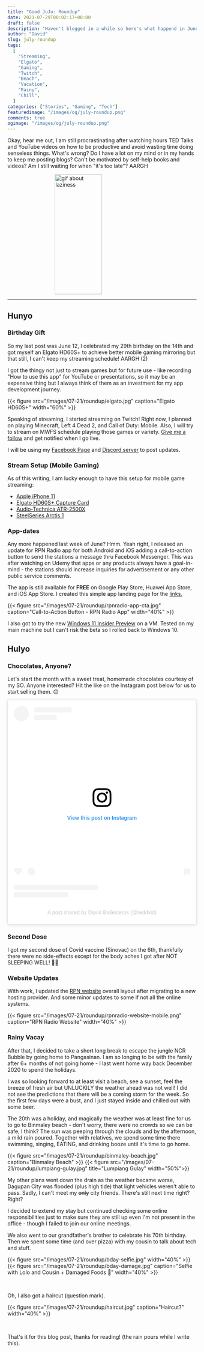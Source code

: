 ```yaml
---
title: "Good JuJu: Roundup"
date: 2021-07-29T00:02:17+08:00
draft: false
description: "Haven't blogged in a while so here's what happend in June and July"
author: "David"
slug: july-roundup
tags:
  [
    "Streaming",
    "Elgato",
    "Gaming",
    "Twitch",
    "Beach",
    "Vacation",
    "Rainy",
    "Chill",
  ]
categories: ["Stories", "Gaming", "Tech"]
featuredimage: "/images/og/july-roundup.png"
comments: true
ogimage: "/images/og/july-roundup.png"
---
```


Okay, hear me out, I am still procrastinating after watching hours TED Talks and YouTube videos on how to be productive and avoid wasting time doing senseless things. What's wrong? Do I have a lot on my mind or in my hands to keep me posting blogs? Can't be motivated by self-help books and videos? Am I still waiting for when "it's too late"? AARGH

<img src="https://media.giphy.com/media/pVkmGyqYRt4qY/giphy.gif" height="320" alt="gif about laziness" style="display: block;margin-left: auto;margin-right: auto; width: 50%;
">

<hr>

## Hunyo

### Birthday Gift

So my last post was June 12, I celebrated my 29th birthday on the 14th and got myself an Elgato HD60S+ to achieve better mobile gaming mirroring but that still, I can't keep my streaming schedule! AARGH (2)

I got the thingy not just to stream games but for future use - like recording "How to use this app" for YouTube or presentations, so it may be an expensive thing but I always think of them as an investment for my app development journey.

{{< figure src="/images/07-21/roundup/elgato.jpg" caption="Elgato HD60S+" width="60%" >}}

Speaking of streaming, I started streaming on Twitch! Right now, I planned on playing Minecraft, Left 4 Dead 2, and Call of Duty: Mobile. Also, I will try to stream on MWFS schedule playing those games or variety. <a class="link" href="https://twitch.tv/RedDavidGG" target="_blank">Give me a follow</a> and get notified when I go live.

I will be using my <a class="link" href="https://fb.gg/RedDavidGG" target="_blank">Facebook Page</a> and <a class="link" href="https://discord.gg/rKnJb4J" target="_blank">Discord server</a> to post updates.

### Stream Setup (Mobile Gaming)

As of this writing, I am lucky enough to have this setup for mobile game streaming:

- <a class="link" href="https://shp.ee/znd3exz" target="_blank">Apple iPhone 11</a>
- <a class="link" href="https://shp.ee/ta83sar" target="_blank">Elgato HD60S+ Capture Card</a>
- <a class="link" href="https://shp.ee/uw5zqsr" target="_blank">Audio-Technica ATR-2500X</a>
- <a class="link" href="https://shp.ee/m3dktiz" target="_blank">SteelSeries Arctis 1</a>

### App-dates

Any more happened last week of June? Hmm. Yeah right, I released an update for RPN Radio app for both Android and iOS adding a call-to-action button to send the stations a message thru Facebook Messenger. This was after watching on Udemy that apps or any products always have a goal-in-mind - the stations should increase inquiries for advertisement or any other public service comments.

The app is still available for **FREE** on Google Play Store, Huawei App Store, and iOS App Store. I created this simple app landing page for the <a class="link" href="https://tunein.rpnradio.com/download" target="_blank">links.</a>

{{< figure src="/images/07-21/roundup/rpnradio-app-cta.jpg" caption="Call-to-Action Button - RPN Radio App" width="40%" >}}

I also got to try the new <a class="link" href="https://www.microsoft.com/en-us/windows/windows-11" target="_blank">Windows 11 Insider Preview</a> on a VM. Tested on my main machine but I can't risk the beta so I rolled back to Windows 10.

## Hulyo

### Chocolates, Anyone?

Let's start the month with a sweet treat, homemade chocolates courtesy of my SO. Anyone interested? Hit the like on the Instagram post below for us to start selling them. 😊

<center>
<blockquote class="instagram-media" data-instgrm-captioned data-instgrm-permalink="https://www.instagram.com/p/CR39ox0jqf6/?utm_source=ig_embed&amp;utm_campaign=loading" data-instgrm-version="14" style=" background:#FFF; border:0; border-radius:3px; box-shadow:0 0 1px 0 rgba(0,0,0,0.5),0 1px 10px 0 rgba(0,0,0,0.15); margin: 1px; max-width:540px; min-width:326px; padding:0; width:99.375%; width:-webkit-calc(100% - 2px); width:calc(100% - 2px);"><div style="padding:16px;"> <a class="link" href="https://www.instagram.com/p/CR39ox0jqf6/?utm_source=ig_embed&amp;utm_campaign=loading" style=" background:#FFFFFF; line-height:0; padding:0 0; text-align:center; text-decoration:none; width:100%;" target="_blank"> <div style=" display: flex; flex-direction: row; align-items: center;"> <div style="background-color: #F4F4F4; border-radius: 50%; flex-grow: 0; height: 40px; margin-right: 14px; width: 40px;"></div> <div style="display: flex; flex-direction: column; flex-grow: 1; justify-content: center;"> <div style=" background-color: #F4F4F4; border-radius: 4px; flex-grow: 0; height: 14px; margin-bottom: 6px; width: 100px;"></div> <div style=" background-color: #F4F4F4; border-radius: 4px; flex-grow: 0; height: 14px; width: 60px;"></div></div></div><div style="padding: 19% 0;"></div> <div style="display:block; height:50px; margin:0 auto 12px; width:50px;"><svg width="50px" height="50px" viewBox="0 0 60 60" version="1.1" xmlns="https://www.w3.org/2000/svg" xmlns:xlink="https://www.w3.org/1999/xlink"><g stroke="none" stroke-width="1" fill="none" fill-rule="evenodd"><g transform="translate(-511.000000, -20.000000)" fill="#000000"><g><path d="M556.869,30.41 C554.814,30.41 553.148,32.076 553.148,34.131 C553.148,36.186 554.814,37.852 556.869,37.852 C558.924,37.852 560.59,36.186 560.59,34.131 C560.59,32.076 558.924,30.41 556.869,30.41 M541,60.657 C535.114,60.657 530.342,55.887 530.342,50 C530.342,44.114 535.114,39.342 541,39.342 C546.887,39.342 551.658,44.114 551.658,50 C551.658,55.887 546.887,60.657 541,60.657 M541,33.886 C532.1,33.886 524.886,41.1 524.886,50 C524.886,58.899 532.1,66.113 541,66.113 C549.9,66.113 557.115,58.899 557.115,50 C557.115,41.1 549.9,33.886 541,33.886 M565.378,62.101 C565.244,65.022 564.756,66.606 564.346,67.663 C563.803,69.06 563.154,70.057 562.106,71.106 C561.058,72.155 560.06,72.803 558.662,73.347 C557.607,73.757 556.021,74.244 553.102,74.378 C549.944,74.521 548.997,74.552 541,74.552 C533.003,74.552 532.056,74.521 528.898,74.378 C525.979,74.244 524.393,73.757 523.338,73.347 C521.94,72.803 520.942,72.155 519.894,71.106 C518.846,70.057 518.197,69.06 517.654,67.663 C517.244,66.606 516.755,65.022 516.623,62.101 C516.479,58.943 516.448,57.996 516.448,50 C516.448,42.003 516.479,41.056 516.623,37.899 C516.755,34.978 517.244,33.391 517.654,32.338 C518.197,30.938 518.846,29.942 519.894,28.894 C520.942,27.846 521.94,27.196 523.338,26.654 C524.393,26.244 525.979,25.756 528.898,25.623 C532.057,25.479 533.004,25.448 541,25.448 C548.997,25.448 549.943,25.479 553.102,25.623 C556.021,25.756 557.607,26.244 558.662,26.654 C560.06,27.196 561.058,27.846 562.106,28.894 C563.154,29.942 563.803,30.938 564.346,32.338 C564.756,33.391 565.244,34.978 565.378,37.899 C565.522,41.056 565.552,42.003 565.552,50 C565.552,57.996 565.522,58.943 565.378,62.101 M570.82,37.631 C570.674,34.438 570.167,32.258 569.425,30.349 C568.659,28.377 567.633,26.702 565.965,25.035 C564.297,23.368 562.623,22.342 560.652,21.575 C558.743,20.834 556.562,20.326 553.369,20.18 C550.169,20.033 549.148,20 541,20 C532.853,20 531.831,20.033 528.631,20.18 C525.438,20.326 523.257,20.834 521.349,21.575 C519.376,22.342 517.703,23.368 516.035,25.035 C514.368,26.702 513.342,28.377 512.574,30.349 C511.834,32.258 511.326,34.438 511.181,37.631 C511.035,40.831 511,41.851 511,50 C511,58.147 511.035,59.17 511.181,62.369 C511.326,65.562 511.834,67.743 512.574,69.651 C513.342,71.625 514.368,73.296 516.035,74.965 C517.703,76.634 519.376,77.658 521.349,78.425 C523.257,79.167 525.438,79.673 528.631,79.82 C531.831,79.965 532.853,80.001 541,80.001 C549.148,80.001 550.169,79.965 553.369,79.82 C556.562,79.673 558.743,79.167 560.652,78.425 C562.623,77.658 564.297,76.634 565.965,74.965 C567.633,73.296 568.659,71.625 569.425,69.651 C570.167,67.743 570.674,65.562 570.82,62.369 C570.966,59.17 571,58.147 571,50 C571,41.851 570.966,40.831 570.82,37.631"></path></g></g></g></svg></div><div style="padding-top: 8px;"> <div style=" color:#3897f0; font-family:Arial,sans-serif; font-size:14px; font-style:normal; font-weight:550; line-height:18px;">View this post on Instagram</div></div><div style="padding: 12.5% 0;"></div> <div style="display: flex; flex-direction: row; margin-bottom: 14px; align-items: center;"><div> <div style="background-color: #F4F4F4; border-radius: 50%; height: 12.5px; width: 12.5px; transform: translateX(0px) translateY(7px);"></div> <div style="background-color: #F4F4F4; height: 12.5px; transform: rotate(-45deg) translateX(3px) translateY(1px); width: 12.5px; flex-grow: 0; margin-right: 14px; margin-left: 2px;"></div> <div style="background-color: #F4F4F4; border-radius: 50%; height: 12.5px; width: 12.5px; transform: translateX(9px) translateY(-18px);"></div></div><div style="margin-left: 8px;"> <div style=" background-color: #F4F4F4; border-radius: 50%; flex-grow: 0; height: 20px; width: 20px;"></div> <div style=" width: 0; height: 0; border-top: 2px solid transparent; border-left: 6px solid #f4f4f4; border-bottom: 2px solid transparent; transform: translateX(16px) translateY(-4px) rotate(30deg)"></div></div><div style="margin-left: auto;"> <div style=" width: 0px; border-top: 8px solid #F4F4F4; border-right: 8px solid transparent; transform: translateY(16px);"></div> <div style=" background-color: #F4F4F4; flex-grow: 0; height: 12px; width: 16px; transform: translateY(-4px);"></div> <div style=" width: 0; height: 0; border-top: 8px solid #F4F4F4; border-left: 8px solid transparent; transform: translateY(-4px) translateX(8px);"></div></div></div> <div style="display: flex; flex-direction: column; flex-grow: 1; justify-content: center; margin-bottom: 24px;"> <div style=" background-color: #F4F4F4; border-radius: 4px; flex-grow: 0; height: 14px; margin-bottom: 6px; width: 224px;"></div> <div style=" background-color: #F4F4F4; border-radius: 4px; flex-grow: 0; height: 14px; width: 144px;"></div></div></a><p style=" color:#c9c8cd; font-family:Arial,sans-serif; font-size:14px; line-height:17px; margin-bottom:0; margin-top:8px; overflow:hidden; padding:8px 0 7px; text-align:center; text-overflow:ellipsis; white-space:nowrap;"><a class="link" href="https://www.instagram.com/p/CR39ox0jqf6/?utm_source=ig_embed&amp;utm_campaign=loading" style=" color:#c9c8cd; font-family:Arial,sans-serif; font-size:14px; font-style:normal; font-weight:normal; line-height:17px; text-decoration:none;" target="_blank">A post shared by David Ballesteros (@reddvid)</a></p></div></blockquote> <script async src="//www.instagram.com/embed.js"></script>
</center>

### Second Dose

I got my second dose of Covid vaccine (Sinovac) on the 6th, thankfully there were no side-effects except for the body aches I got after NOT SLEEPING WELL! 🤦‍♂️

### Website Updates

With work, I updated the <a class="link" href="https://rpnradio.com" target="_blank">RPN website</a> overall layout after migrating to a new hosting provider. And some minor updates to some if not all the online systems.

{{< figure src="/images/07-21/roundup/rpnradio-website-mobile.png" caption="RPN Radio Website" width="40%" >}}

### Rainy Vacay

After that, I decided to take a ~~short~~ long break to escape the ~~jungle~~ NCR Bubble by going home to Pangasinan. I am so longing to be with the family after 6+ months of not going home - I last went home way back December 2020 to spend the holidays.

I was so looking forward to at least visit a beach, see a sunset, feel the breeze of fresh air but UNLUCKILY the weather ahead was not well! I did not see the predictions that there will be a coming storm for the week. So the first few days were a bust, and I just stayed inside and chilled out with some beer.

The 20th was a holiday, and magically the weather was at least fine for us to go to Binmaley beach - don't worry, there were no crowds so we can be safe, I think? The sun was peeping through the clouds and by the afternoon, a mild rain poured. Together with relatives, we spend some time there swimming, singing, EATING, and drinking booze until it's time to go home.

{{< figure src="/images/07-21/roundup/binmaley-beach.jpg" caption="Binmaley Beach" >}}
{{< figure src="/images/07-21/roundup/lumpiang-gulay.jpg" title="Lumpiang Gulay" width="50%">}}

My other plans went down the drain as the weather became worse, Dagupan City was flooded (plus high tide) that light vehicles weren't able to pass. Sadly, I can't meet my ~~only~~ city friends. There's still next time right? Right?

I decided to extend my stay but continued checking some online responsibilities just to make sure they are still up even I'm not present in the office - though I failed to join our online meetings.

We also went to our grandfather's brother to celebrate his 70th birthday. Then we spent some time (and over pizza) with my cousin to talk about tech and stuff.

{{< figure src="/images/07-21/roundup/bday-selfie.jpg" width="40%"  >}}
{{< figure src="/images/07-21/roundup/bday-damage.jpg" caption="Selfie with Lolo and Cousin + Damaged Foods 🤣" width="40%" >}}

<br>

Oh, I also got a haircut (question mark).

{{< figure src="/images/07-21/roundup/haircut.jpg" caption="Haircut?" width="40%" >}}

<br>

That's it for this blog post, thanks for reading! (the rain pours while I write this).
